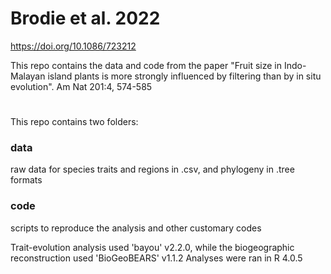 # Brodie et al. 2022 
https://doi.org/10.1086/723212

This repo contains the data and code from the paper "Fruit size in Indo-Malayan island plants is more strongly influenced by filtering than by in situ evolution".
Am Nat 201:4, 574-585  


#
This repo contains two folders: 
### data
raw data for species traits and regions in .csv, and phylogeny in .tree formats

### code
scripts to reproduce the analysis and other customary codes

Trait-evolution analysis used 'bayou' v2.2.0, while the biogeographic reconstruction used 'BioGeoBEARS' v1.1.2
Analyses were ran in R 4.0.5 
